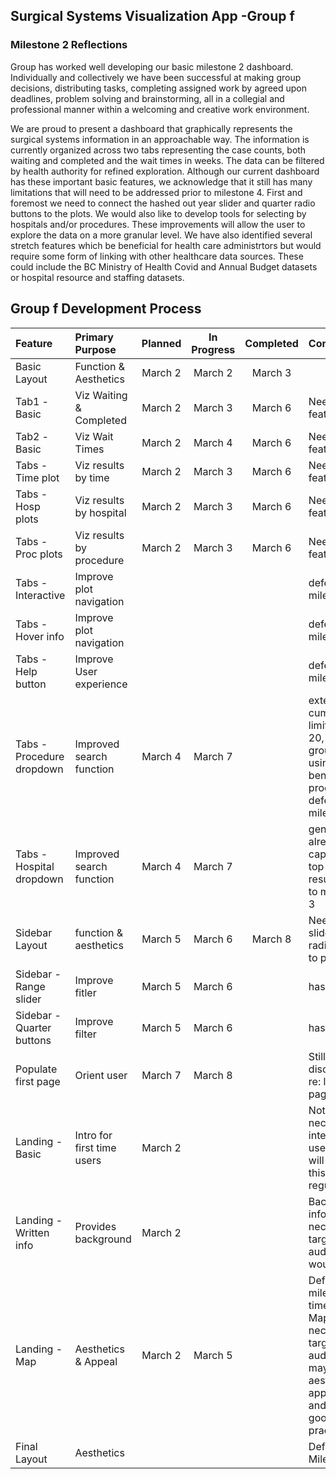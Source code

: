 ## Surgical Systems Visualization App -Group f 

### Milestone 2 Reflections
Group has worked well developing our basic milestone 2 dashboard.  Individually and collectively we have been successful at making group decisions, distributing tasks, completing assigned work by agreed upon deadlines, problem solving and brainstorming, all in a collegial and professional manner within a welcoming and creative work environment.  

We are proud to present a dashboard that graphically represents the surgical systems information in an approachable way. The information is currently organized across two tabs representing the case counts, both waiting and completed and the wait times in weeks. The data can be filtered by health authority for refined exploration. Although our current dashboard has these important basic features, we acknowledge that it still has many limitations that will need to be addressed prior to milestone 4. First and foremost we need to connect the hashed out year slider and quarter radio buttons to the plots. We would also like to develop tools for selecting by hospitals and/or procedures.  These improvements will allow the user to explore the data on a more granular level. We have also identified several stretch features which be beneficial for health care administrtors but would require some form of linking with other healthcare data sources.  These could include the BC Ministry of Health Covid and Annual Budget datasets or hospital resource and staffing datasets.




## Group f Development Process
| Feature | Primary Purpose | Planned | In Progress | Completed | Comments |
| :------ |:------- | :-----: | :---------: | :-------: | :------- |
| Basic Layout | Function & Aesthetics | March 2 | March 2 | March 3 | |
| Tab1 -Basic|Viz Waiting & Completed|March 2| March 3|March 6| Need time feature to link|
| Tab2 -Basic|Viz Wait Times| March 2 | March 4 | March 6| Need time feature to link|
| Tabs -Time plot| Viz results by time |March 2| March 3|March 6| Need time feature to link|
| Tabs -Hosp plots| Viz results by hospital|March 2| March 3|March 6| Need time feature to link|
| Tabs -Proc plots| Viz results by procedure |March 2| March 3|March 6|Need time feature to link|
| Tabs -Interactive|Improve plot navigation||||defer to milestone 4|
| Tabs -Hover info |Improve plot navigation||||defer to milestone 4|
| Tabs -Help button|Improve User experience||||defer to milestone 4|
| Tabs -Procedure dropdown|Improved search function|March 4|March 7||extensive list, cumbersome. limit to top 20, consider groupings or using only benchmarked procedures, defer to milestone 3|
| Tabs -Hospital dropdown|Improved search function |March 4|March 7||generally already captured in top 20 results, defer to milestone 3|
| Sidebar Layout |function & aesthetics| March 5 | March 6 | March 8|Need to link slidebar and radiobuttons to plots|
| Sidebar -Range slider |Improve fitler|March 5|March 6||hashed out|
| Sidebar -Quarter buttons |Improve filter|March 5| March 6||hashed out|
| Populate first page|Orient user|March 7|March 8 ||Still in discussion re: landing page vs tab1|
| Landing -Basic|Intro for first time users|March 2|||Not necessary for intended users who will be using this page regularly|
| Landing -Written info|Provides background|March 2|||Background info not necessary for target audience but would |
| Landing -Map|Aesthetics & Appeal|March 2| March 5||Defer to milestone 4 if time permist. Map is not necessary for target audience but may be aesthetically appealing and would be good practice|
| Final Layout | Aesthetics |||| Defer to Milestone 4 |


